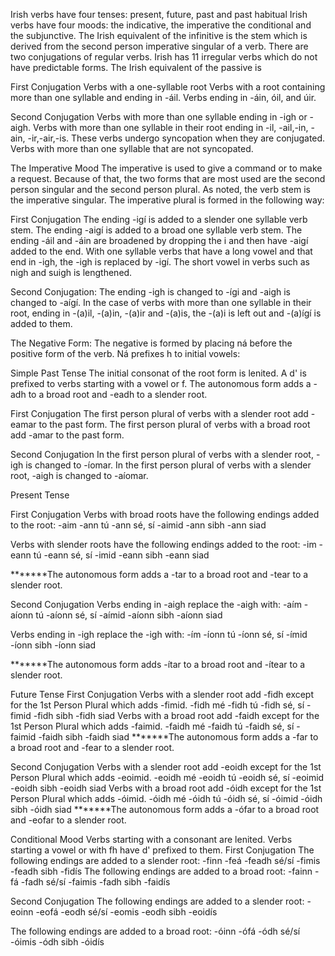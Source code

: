 Irish verbs have four tenses: present, future, past and past habitual
Irish verbs have four moods: the indicative, the imperative the conditional and the subjunctive.
The Irish equivalent of the infinitive is the stem which is derived from the second person imperative singular of a verb.
There are two conjugations of regular verbs.
Irish has 11 irregular verbs which do not have predictable forms.
The Irish equivalent of the passive is 

First Conjugation
Verbs with a one-syllable root
Verbs with a root containing more than one syllable and ending in -áil.
Verbs ending in -áin, óil, and úir.

Second Conjugation
Verbs with more than one syllable ending in -igh or -aigh.
Verbs with more than one syllable in their root ending in -il, -ail,-in, -ain, -ir,-air,-is. These verbs undergo syncopation when they are conjugated.
Verbs with more than one syllable that are not syncopated.


The Imperative Mood
The imperative is used to give a command or to make a request. 
Because of that, the two forms that are most used are the second person singular and the second person plural.
As noted, the verb stem is the imperative singular.
The imperative plural is formed in the following way:

First Conjugation
The ending -igí is added to a slender one syllable verb stem.
The ending -aigí is added to a broad one syllable verb stem.
The ending -áil and -áin are broadened by dropping the i and then have -aigí added to the end.
With one syllable verbs that have a long vowel and that end in -igh, the -igh is replaced by -igí.
The short vowel in verbs such as nigh and suigh is lengthened.

Second Conjugation:
The ending -igh is changed to -ígi and -aigh is changed to -aígí.
In the case of verbs with more than one syllable in their root, ending in -(a)il, -(a)in, -(a)ir and -(a)is, the -(a)i is left out and -(a)ígí is added to them.


The Negative Form:
The negative is formed by placing ná before the positive form of the verb. Ná prefixes h to initial vowels:

Simple Past Tense
The initial consonat of the root form is lenited.
A d' is prefixed to verbs starting with a vowel or f.
The autonomous form adds a -adh to a broad root and -eadh to a slender root.

First Conjugation
The first person plural of verbs with a slender root add -eamar to the past form.
The first person plural of verbs with a broad root add -amar to the past form.

Second Conjugation
In the first person plural of verbs with a slender root, -igh is changed to -íomar.
In the first person plural of verbs with a slender root, -aigh is changed to -aíomar.


Present Tense

First Conjugation
Verbs with broad roots have the following endings added to the root:
-aim
-ann tú
-ann sé, sí
-aimid
-ann sibh
-ann siad

Verbs with slender roots have the following endings added to the root:
-im
-eann tú
-eann sé, sí
-imid
-eann sibh
-eann siad

*******The autonomous form adds a -tar to a broad root and -tear to a slender root.

Second Conjugation
Verbs ending in -aigh replace the -aigh with:
-aím
-aíonn tú
-aíonn  sé, sí
-aímid
-aíonn  sibh
-aíonn  siad

Verbs ending in -igh replace the -igh with:
-ím
-íonn tú
-íonn  sé, sí
-ímid
-íonn  sibh
-íonn  siad
 
*******The autonomous form adds -ítar to a broad root and -ítear to a slender root.

Future Tense
First Conjugation
Verbs with a slender root add -fidh except for the 1st Person Plural which adds -fimid.
-fidh mé
-fidh tú
-fidh sé, sí
-fimid
-fidh sibh
-fidh siad
Verbs with a broad root add -faidh except for the 1st Person Plural which adds -faimid.
-faidh mé
-faidh tú
-faidh sé, sí
-faimid
-faidh sibh
-faidh siad
*******The autonomous form adds a -far to a broad root and -fear to a slender root.

Second Conjugation
Verbs with a slender root add -eoidh except for the 1st Person Plural which adds -eoimid.
-eoidh mé
-eoidh tú
-eoidh sé, sí
-eoimid
-eoidh sibh
-eoidh siad
Verbs with a broad root add -óidh except for the 1st Person Plural which adds -óimid.
-óidh mé
-óidh tú
-óidh sé, sí
-óimid
-óidh sibh
-óidh siad
*******The autonomous form adds a -ófar to a broad root and -eofar to a slender root.

Conditional Mood
Verbs starting with a consonant are lenited.
Verbs starting a vowel or with fh have d' prefixed to them.
First Conjugation
The following endings are added to a slender root:
-finn
-feá
-feadh sé/sí
-fimis
-feadh sibh
-fidís
The following endings are added to a broad root:
-fainn
-fá
-fadh sé/sí
-faimis
-fadh sibh
-faidís

Second Conjugation
The following endings are added to a slender root:
-eoinn
-eofá
-eodh sé/sí
-eomis
-eodh sibh
-eoidís

The following endings are added to a broad root:
-óinn
-ófá
-ódh sé/sí
-óimis
-ódh sibh
-óidís